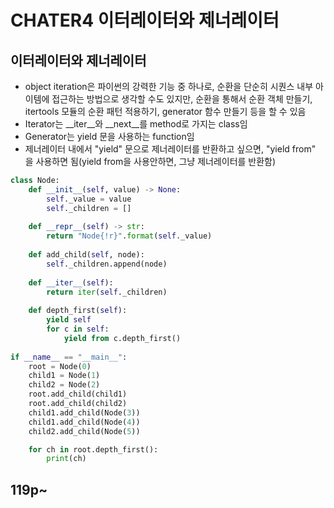 # CHATER4 이터레이터와 제너레이터
## 이터레이터와 제너레이터
- object iteration은 파이썬의 강력한 기능 중 하나로, 순환을 단순히 시퀀스 내부 아이템에 접근하는 방법으로 생각할 수도 있지만, 순환을 통해서 순환 객체 만들기, itertools 모듈의 순환 패턴 적용하기, generator 함수 만들기 등을 할 수 있음
- Iterator는 __iter__와 __next__를 method로 가지는 class임
- Generator는 yield 문을 사용하는 function임
- 제너레이터 내에서 "yield" 문으로 제너레이터를 반환하고 싶으면, "yield from" 을 사용하면 됨(yield from을 사용안하면, 그냥 제너레이터를 반환함)
```python
class Node:
    def __init__(self, value) -> None:
        self._value = value
        self._children = []
    
    def __repr__(self) -> str:
        return "Node{!r}".format(self._value)
    
    def add_child(self, node):
        self._children.append(node)
    
    def __iter__(self):
        return iter(self._children)
    
    def depth_first(self):
        yield self
        for c in self:
            yield from c.depth_first()
    
if __name__ == "__main__":
    root = Node(0)
    child1 = Node(1)
    child2 = Node(2)
    root.add_child(child1)
    root.add_child(child2)
    child1.add_child(Node(3))
    child1.add_child(Node(4))
    child2.add_child(Node(5))

    for ch in root.depth_first():
        print(ch)
```
## 119p~
